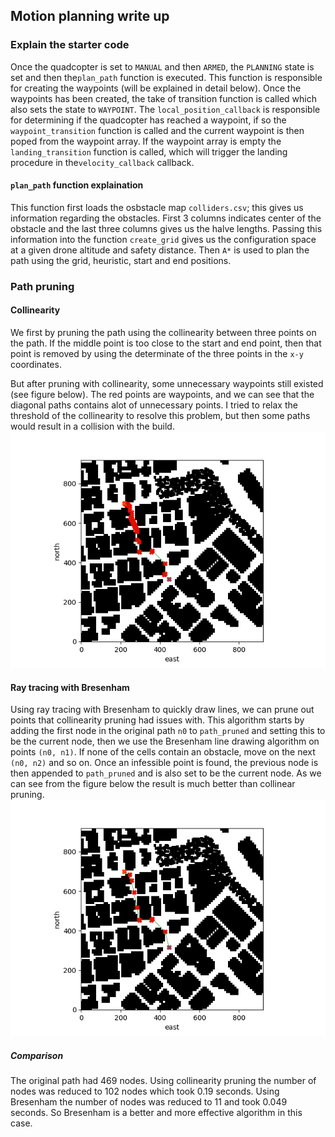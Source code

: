 
## Motion planning write up
### Explain the starter code


Once the quadcopter is set to `MANUAL` and then `ARMED`, the `PLANNING` state is set and then the`plan_path` function is executed. This function is responsible for creating the waypoints (will be explained in detail below). Once the waypoints has been created, the take of transition function is called which also sets the state to `WAYPOINT`. The `local_position_callback` is responsible for determining if the quadcopter has reached a waypoint, if so the `waypoint_transition` function is called and the current waypoint is then poped from the waypoint array. If the waypoint array is empty the `landing_transition` function is called, which will trigger the landing procedure in the`velocity_callback` callback. 

#### `plan_path` function explaination

This function first loads the osbstacle map `colliders.csv`; this gives us information regarding the obstacles. First 3 columns indicates center of the obstacle and the last three columns gives us the halve lengths. Passing this information into the function `create_grid` gives us the configuration space at a given drone altitude and safety distance. Then `A*` is used to plan the path using the grid, heuristic, start and end positions. 


### Path pruning

#### Collinearity
We first by pruning the path using the collinearity between three points on the path. If the middle point is too close to the start and end point, then that point is removed by using the determinate of the three points in the `x-y` coordinates. 

But after pruning with collinearity, some unnecessary waypoints still existed (see figure below). The red points are waypoints, and we can see that the diagonal paths contains alot of unnecessary points. I tried to relax the threshold of the collinearity to resolve this problem, but then some paths would result in a collision with the build. 
![Alt text](figs/after_col_prune.png?)
#### Ray tracing with Bresenham
Using ray tracing with Bresenham to quickly draw lines, we can prune out points that collinearity pruning had issues with. This algorithm starts by adding the first node in the original path `n0` to `path_pruned` and setting this to be the current node, then we use the Bresenham line drawing algorithm on points `(n0, n1)`. If none of the cells contain an obstacle, move on the next `(n0, n2)` and so on. Once an infessible point is found, the previous node is then appended to `path_pruned` and is also set to be the current node. As we can see from the figure below the result is much better than collinear pruning. 
![Alt text](figs/after_bres_prune.png?)

##### Comparison

The original path had 469 nodes. Using collinearity pruning the number of nodes was reduced to 102 nodes which took 0.19 seconds. Using Bresenham the number of nodes was reduced to 11 and took 0.049 seconds. So Bresenham is a better and more effective algorithm in this case.

